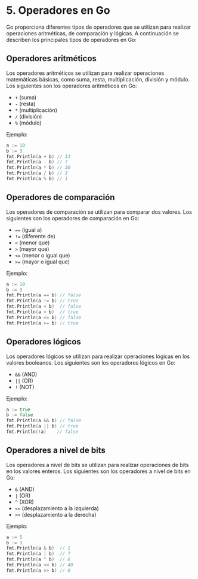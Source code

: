 # 5. Operadores en Go
Go proporciona diferentes tipos de operadores que se utilizan para realizar operaciones aritméticas, de comparación y lógicas. A continuación se describen los principales tipos de operadores en Go:

## Operadores aritméticos
Los operadores aritméticos se utilizan para realizar operaciones matemáticas básicas, como suma, resta, multiplicación, división y módulo. Los siguientes son los operadores aritméticos en Go:

* `+` (suma)
* `-` (resta)
* `*` (multiplicación)
* `/` (división)
* `%` (módulo)

Ejemplo:

```go
a := 10
b := 3
fmt.Println(a + b) // 13
fmt.Println(a - b) // 7
fmt.Println(a * b) // 30
fmt.Println(a / b) // 3
fmt.Println(a % b) // 1
```

## Operadores de comparación
Los operadores de comparación se utilizan para comparar dos valores. Los siguientes son los operadores de comparación en Go:

* `==` (igual a)
* `!=` (diferente de)
* `<` (menor que)
* `>` (mayor que)
* `<=` (menor o igual que)
* `>=` (mayor o igual que)

Ejemplo:
```go
a := 10
b := 3
fmt.Println(a == b) // false
fmt.Println(a != b) // true
fmt.Println(a < b)  // false
fmt.Println(a > b)  // true
fmt.Println(a <= b) // false
fmt.Println(a >= b) // true
```

## Operadores lógicos
Los operadores lógicos se utilizan para realizar operaciones lógicas en los valores booleanos. Los siguientes son los operadores lógicos en Go:

* `&&` (AND)
* `||` (OR)
* `!` (NOT)

Ejemplo:
```go
a := true
b := false
fmt.Println(a && b) // false
fmt.Println(a || b) // true
fmt.Println(!a)    // false
```

## Operadores a nivel de bits
Los operadores a nivel de bits se utilizan para realizar operaciones de bits en los valores enteros. Los siguientes son los operadores a nivel de bits en Go:

* `&` (AND)
* `|` (OR)
* `^` (XOR)
* `<<` (desplazamiento a la izquierda)
* `>>` (desplazamiento a la derecha)

Ejemplo:
```go
a := 5
b := 3
fmt.Println(a & b)  // 1
fmt.Println(a | b)  // 7
fmt.Println(a ^ b)  // 6
fmt.Println(a << b) // 40
fmt.Println(a >> b) // 0
```